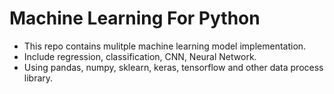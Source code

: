 # Machine Learning For Python

* This repo contains mulitple machine learning model implementation.
* Include regression, classification, CNN, Neural Network.
* Using pandas, numpy, sklearn, keras, tensorflow and other data process library.
